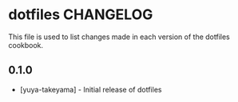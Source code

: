dotfiles CHANGELOG
==================

This file is used to list changes made in each version of the dotfiles cookbook.

0.1.0
-----
- [yuya-takeyama] - Initial release of dotfiles
